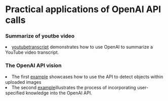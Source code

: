 # Practical applications of OpenAI API calls


### Summarize of youtbe video
<li><a href="https://github.com/a35ksyd/openaiexamples/tree/main/youtubetranscript">youtubetranscript</a> 
demonstrates how to use OpenAI to summarize a YouTube video transcript. </li>

### The OpenAI API vision
<li>The first <a href="https://github.com/a35ksyd/openaiexamples/blob/main/src/shoppingai/src/visionapi.py">example</a> showcases how to use the API to detect objects within uploaded images
<li>The second <a href="https://github.com/a35ksyd/openaiexamples/blob/main/src/shoppingai/src/visionapicustomdata.py">example</a>illustrates the process of incorporating user-specified knowledge into the OpenAI API.</li>
